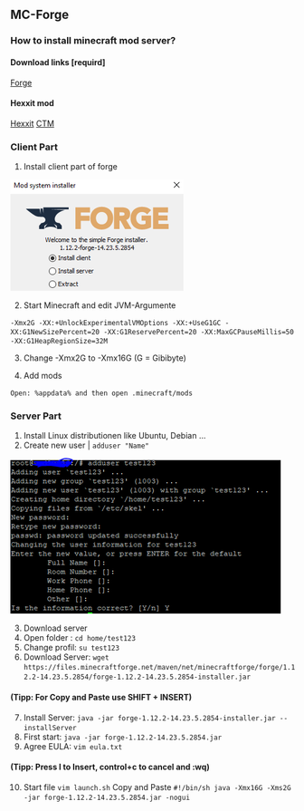 ## MC-Forge

### How to install minecraft mod server?

#### Download links [requird]
[Forge](http://files.minecraftforge.net/maven/net/minecraftforge/forge/index_1.12.2.html)

#### Hexxit mod 
[Hexxit](https://media.forgecdn.net/files/2972/393/Hexxit+Updated+Server+Pack.zip)
[CTM](https://media.forgecdn.net/files/2915/363/CTM-MC1.12.2-1.0.2.31.jar)

### Client Part

1. Install client part of forge

![alt text](https://github.com/Ktechen/MC-Forge/blob/master/pic/Client.PNG)

2. Start Minecraft and edit JVM-Argumente

```JVM-Argumente
-Xmx2G -XX:+UnlockExperimentalVMOptions -XX:+UseG1GC -XX:G1NewSizePercent=20 -XX:G1ReservePercent=20 -XX:MaxGCPauseMillis=50 -XX:G1HeapRegionSize=32M
```
3. Change -Xmx2G to -Xmx16G (G = Gibibyte)

4. Add mods 

```%appdata%
Open: %appdata% and then open .minecraft/mods
```

### Server Part

1. Install Linux distributionen like Ubuntu, Debian ...
2. Create new user | ``` adduser "Name" ```

![alt text](https://github.com/Ktechen/MC-Forge/blob/master/pic/adduser.PNG)

3. Download server
4. Open folder : ``` cd home/test123 ``` 
5. Change profil: ``` su test123 ``` 
6. Download Server: ``` wget https://files.minecraftforge.net/maven/net/minecraftforge/forge/1.12.2-14.23.5.2854/forge-1.12.2-14.23.5.2854-installer.jar ``` 
#### (Tipp: For Copy and Paste use SHIFT + INSERT)
7. Install Server: ``` java -jar forge-1.12.2-14.23.5.2854-installer.jar --installServer ```
8. First start: ``` java -jar forge-1.12.2-14.23.5.2854.jar ```
9. Agree EULA: ``` vim eula.txt  ```
#### (Tipp: Press I to Insert, control+c to cancel and :wq) 
10. Start file ``` vim launch.sh ``` Copy and Paste ``` #!/bin/sh java -Xmx16G -Xms2G -jar forge-1.12.2-14.23.5.2854.jar -nogui ```

